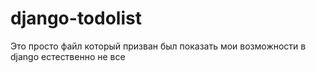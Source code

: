 # django-todolist

Это просто файл который призван был показать мои возможности в django естественно не все
